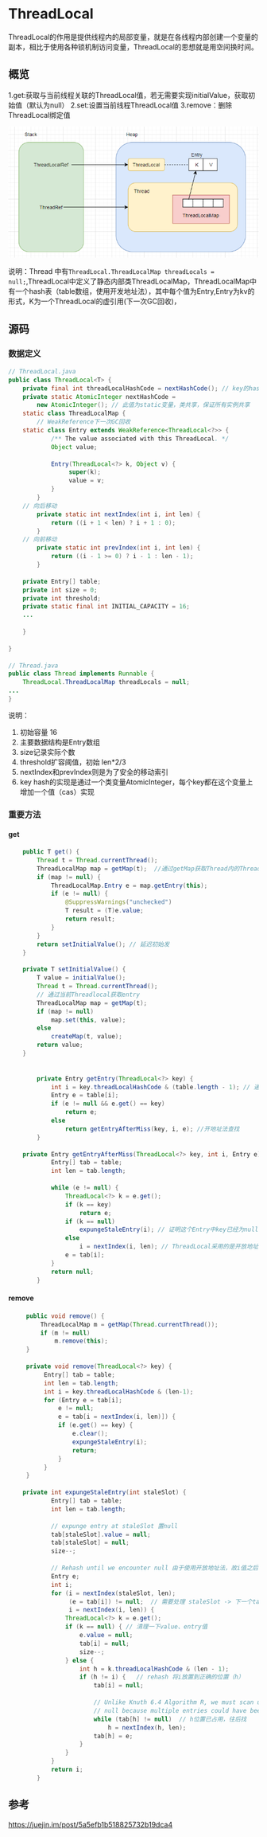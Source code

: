 # ThreadLocal

ThreadLocal的作用是提供线程内的局部变量，就是在各线程内部创建一个变量的副本，相比于使用各种锁机制访问变量，ThreadLocal的思想就是用空间换时间。

## 概览
1.get:获取与当前线程关联的ThreadLocal值，若无需要实现initialValue，获取初始值（默认为null）
2.set:设置当前线程ThreadLocal值
3.remove：删除ThreadLocal绑定值

![title](https://raw.githubusercontent.com/pallcard/noteImg/master/noteImg/2020/04/02/1585795156229-1585795156291.png)

说明：Thread 中有`ThreadLocal.ThreadLocalMap threadLocals = null;`,ThreadLocal中定义了静态内部类ThreadLocalMap，ThreadLocalMap中有一个hash表（table数组，使用开发地址法），其中每个值为Entry,Entry为kv的形式，K为一个ThreadLocal的虚引用(下一次GC回收)，


## 源码

### 数据定义

```java
// ThreadLocal.java
public class ThreadLocal<T> {
    private final int threadLocalHashCode = nextHashCode(); // key的hashcode,通过AtomicInteger实现，每次给通过给nextHashCode增加一个固定值
    private static AtomicInteger nextHashCode =
        new AtomicInteger(); // 此值为static变量，类共享，保证所有实例共享
    static class ThreadLocalMap {
        // WeakReference下一次GC回收
	static class Entry extends WeakReference<ThreadLocal<?>> { 
            /** The value associated with this ThreadLocal. */
            Object value;

            Entry(ThreadLocal<?> k, Object v) {
                 super(k);
                 value = v;
            }
        }
	// 向后移动
        private static int nextIndex(int i, int len) {
            return ((i + 1 < len) ? i + 1 : 0);
        }
	// 向前移动
        private static int prevIndex(int i, int len) {
            return ((i - 1 >= 0) ? i - 1 : len - 1);
        }

	private Entry[] table;
	private int size = 0;
	private int threshold;
	private static final int INITIAL_CAPACITY = 16;
	...

    }

}

// Thread.java
public class Thread implements Runnable {
	ThreadLocal.ThreadLocalMap threadLocals = null;
...
}
```
说明：
1. 初始容量 16
2. 主要数据结构是Entry数组
3. size记录实际个数
4. threshold扩容阈值，初始 len*2/3
5. nextIndex和prevIndex则是为了安全的移动索引
6. key hash的实现是通过一个类变量AtomicInteger，每个key都在这个变量上增加一个值（cas）实现

### 重要方法

#### get

```java
    public T get() {
        Thread t = Thread.currentThread();
        ThreadLocalMap map = getMap(t);  //通过getMap获取Thread内的ThreadLocalMap
        if (map != null) {
            ThreadLocalMap.Entry e = map.getEntry(this);
            if (e != null) {
                @SuppressWarnings("unchecked")
                T result = (T)e.value;
                return result;
            }
        }
        return setInitialValue(); // 延迟初始发
    }

    private T setInitialValue() {
        T value = initialValue();
        Thread t = Thread.currentThread();
        // 通过当前Threadlocal获取entry
        ThreadLocalMap map = getMap(t);
        if (map != null)
            map.set(this, value);
        else
            createMap(t, value);
        return value;
    }


        private Entry getEntry(ThreadLocal<?> key) {
            int i = key.threadLocalHashCode & (table.length - 1); // 通过hash值找到下标
            Entry e = table[i];
            if (e != null && e.get() == key)
                return e;
            else
                return getEntryAfterMiss(key, i, e); //开地址法查找
        }

	private Entry getEntryAfterMiss(ThreadLocal<?> key, int i, Entry e) {
            Entry[] tab = table;
            int len = tab.length;

            while (e != null) {
                ThreadLocal<?> k = e.get();
                if (k == key)
                    return e;
                if (k == null)
                    expungeStaleEntry(i); // 证明这个Entry中key已经为null,那么这个Entry就是一个过期对象，这里调用expungeStaleEntry清理该Entry，详见remove
                else
                    i = nextIndex(i, len); // ThreadLocal采用的是开放地址法，即有冲突后，把要插入的元素放在要插入的位置后面为null的地方，
                e = tab[i];
            }
            return null;
        }

```

#### remove
```java
     public void remove() {
         ThreadLocalMap m = getMap(Thread.currentThread());
         if (m != null)
             m.remove(this);
     }

     private void remove(ThreadLocal<?> key) {
          Entry[] tab = table;
          int len = tab.length;
          int i = key.threadLocalHashCode & (len-1);
          for (Entry e = tab[i];
              e != null;
              e = tab[i = nextIndex(i, len)]) {
              if (e.get() == key) {
                  e.clear();
                  expungeStaleEntry(i);
                  return;
              }
          }
     }

    private int expungeStaleEntry(int staleSlot) {
            Entry[] tab = table;
            int len = tab.length;

            // expunge entry at staleSlot 置null
            tab[staleSlot].value = null;
            tab[staleSlot] = null;
            size--;

            // Rehash until we encounter null 由于使用开放地址法，故i值之后的元素可以和之前元素的hash值相同，这些元素需要清理
            Entry e;
            int i;
            for (i = nextIndex(staleSlot, len);
                 (e = tab[i]) != null;  // 需要处理 staleSlot -> 下一个tab值不为null的元素
                 i = nextIndex(i, len)) {
                ThreadLocal<?> k = e.get();
                if (k == null) { // 清理一下value、entry值
                    e.value = null;
                    tab[i] = null;
                    size--;
                } else {
                    int h = k.threadLocalHashCode & (len - 1);
                    if (h != i) {   // rehash 将i放置到正确的位置（h）
                        tab[i] = null;

                        // Unlike Knuth 6.4 Algorithm R, we must scan until
                        // null because multiple entries could have been stale.
                        while (tab[h] != null)  // h位置已占用，往后找
                            h = nextIndex(h, len);
                        tab[h] = e;
                    }
                }
            }
            return i;
        }


```
## 参考
https://juejin.im/post/5a5efb1b518825732b19dca4